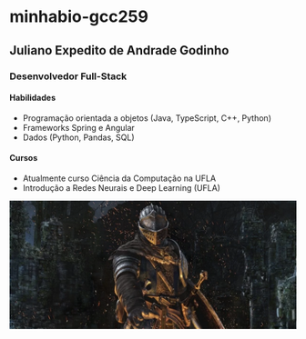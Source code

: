 # minhabio-gcc259
## Juliano Expedito de Andrade Godinho

### Desenvolvedor Full-Stack

#### Habilidades
- Programação orientada a objetos (Java, TypeScript, C++, Python)
- Frameworks Spring e Angular
- Dados (Python, Pandas, SQL)

#### Cursos
- Atualmente curso Ciência da Computação na UFLA
- Introdução a Redes Neurais e Deep Learning (UFLA)

![alt text](img/ds.png)